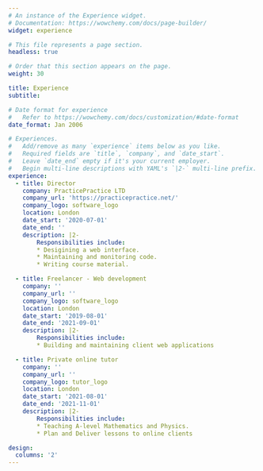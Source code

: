 ```yaml
---
# An instance of the Experience widget.
# Documentation: https://wowchemy.com/docs/page-builder/
widget: experience

# This file represents a page section.
headless: true

# Order that this section appears on the page.
weight: 30

title: Experience
subtitle:

# Date format for experience
#   Refer to https://wowchemy.com/docs/customization/#date-format
date_format: Jan 2006

# Experiences.
#   Add/remove as many `experience` items below as you like.
#   Required fields are `title`, `company`, and `date_start`.
#   Leave `date_end` empty if it's your current employer.
#   Begin multi-line descriptions with YAML's `|2-` multi-line prefix.
experience:
  - title: Director
    company: PracticePractice LTD
    company_url: 'https://practicepractice.net/'
    company_logo: software_logo
    location: London
    date_start: '2020-07-01'
    date_end: ''
    description: |2-
        Responsibilities include:
        * Desigining a web interface.
        * Maintaining and monitoring code.
        * Writing course material.

  - title: Freelancer - Web development
    company: '' 
    company_url: ''
    company_logo: software_logo
    location: London
    date_start: '2019-08-01'
    date_end: '2021-09-01'
    description: |2-
        Responsibilities include:
        * Building and maintaining client web applications

  - title: Private online tutor
    company: ''
    company_url: ''
    company_logo: tutor_logo
    location: London
    date_start: '2021-08-01'
    date_end: '2021-11-01'
    description: |2-
        Responsibilities include:
        * Teaching A-level Mathematics and Physics.
        * Plan and Deliver lessons to online clients

design:
  columns: '2'
---
```

